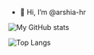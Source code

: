 - 👋 Hi, I’m @arshia-hr

![My GitHub stats](https://github-readme-stats.vercel.app/api?username=arshia-hr&theme=merko&show_icons=true)

![Top Langs](https://github-readme-stats.vercel.app/api/top-langs/?username=arshia-hr&layout=compact)                            
